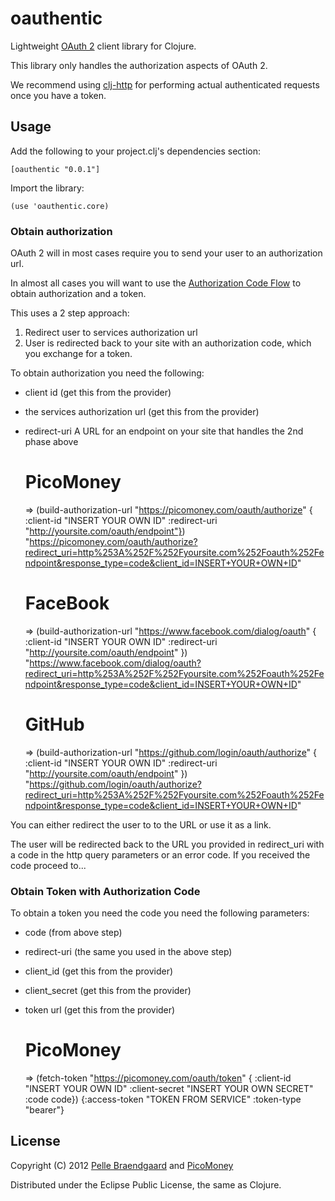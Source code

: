 # oauthentic

Lightweight [OAuth 2](http://tools.ietf.org/html/draft-ietf-oauth-v2-26) client library for Clojure.

This library only handles the authorization aspects of OAuth 2. 

We recommend using [clj-http](https://github.com/dakrone/clj-http) for performing actual authenticated requests once you have a token.

## Usage

Add the following to your project.clj's dependencies section:

    [oauthentic "0.0.1"]

Import the library:

    (use 'oauthentic.core)

### Obtain authorization

OAuth 2 will in most cases require you to send your user to an authorization url.

In almost all cases you will want to use the [Authorization Code Flow](http://tools.ietf.org/html/draft-ietf-oauth-v2-26#section-4.1) to obtain authorization and a token.

This uses a 2 step approach:

1. Redirect user to services authorization url
2. User is redirected back to your site with an authorization code, which you exchange for a token.

To obtain authorization you need the following:

- client id (get this from the provider)
- the services authorization url (get this from the provider)
- redirect-uri A URL for an endpoint on your site that handles the 2nd phase above

    # PicoMoney
    => (build-authorization-url "https://picomoney.com/oauth/authorize" { :client-id "INSERT YOUR OWN ID" :redirect-uri "http://yoursite.com/oauth/endpoint"})
    "https://picomoney.com/oauth/authorize?redirect_uri=http%253A%252F%252Fyoursite.com%252Foauth%252Fendpoint&response_type=code&client_id=INSERT+YOUR+OWN+ID"

    # FaceBook
    => (build-authorization-url "https://www.facebook.com/dialog/oauth" { :client-id "INSERT YOUR OWN ID" :redirect-uri "http://yoursite.com/oauth/endpoint" })
    "https://www.facebook.com/dialog/oauth?redirect_uri=http%253A%252F%252Fyoursite.com%252Foauth%252Fendpoint&response_type=code&client_id=INSERT+YOUR+OWN+ID"

    # GitHub
    => (build-authorization-url "https://github.com/login/oauth/authorize" { :client-id "INSERT YOUR OWN ID" :redirect-uri "http://yoursite.com/oauth/endpoint" })
    "https://github.com/login/oauth/authorize?redirect_uri=http%253A%252F%252Fyoursite.com%252Foauth%252Fendpoint&response_type=code&client_id=INSERT+YOUR+OWN+ID"

You can either redirect the user to to the URL or use it as a link.

The user will be redirected back to the URL you provided in redirect_uri with a code in the http query parameters or an error code. If you received the code proceed to...

### Obtain Token with Authorization Code

To obtain a token you need the code you need the following parameters:

- code (from above step)
- redirect-uri (the same you used in the above step)
- client_id (get this from the provider)
- client_secret (get this from the provider)
- token url (get this from the provider)

    # PicoMoney
    => (fetch-token "https://picomoney.com/oauth/token" { :client-id "INSERT YOUR OWN ID" :client-secret "INSERT YOUR OWN SECRET" :code code})
    {:access-token "TOKEN FROM SERVICE" :token-type "bearer"}
  


## License

Copyright (C) 2012 [Pelle Braendgaard](http://stakeventures.com) and [PicoMoney](http://picomoney.com)

Distributed under the Eclipse Public License, the same as Clojure.
